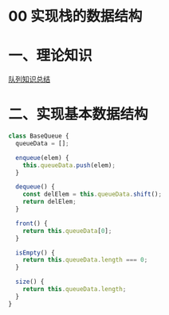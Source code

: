 # 00 实现栈的数据结构

# 一、理论知识

[队列知识总结](https://www.notion.so/zhuling/03-5ee76c8c52854e1c867338db5b7d8572)

# 二、实现基本数据结构

```js
class BaseQueue {
  queueData = [];

  enqueue(elem) {
    this.queueData.push(elem);
  }

  dequeue() {
    const delElem = this.queueData.shift();
    return delElem;
  }

  front() {
    return this.queueData[0];
  }

  isEmpty() {
    return this.queueData.length === 0;
  }

  size() {
    return this.queueData.length;
  }
}
```
